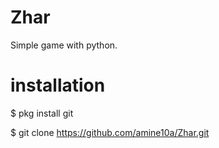 # Zhar

Simple game with python.


# installation




$ pkg install git




$ git clone https://github.com/amine10a/Zhar.git


